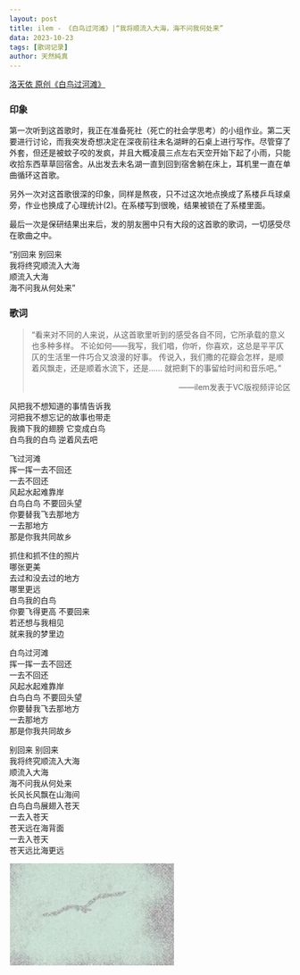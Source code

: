 ```yaml
---
layout: post
title: ilem - 《白鸟过河滩》|“我将顺流入大海，海不问我何处来”
data: 2023-10-23
tags: [歌词记录]
author: 天然純真
---
```


[洛天依 原创《白鸟过河滩》](https://www.bilibili.com/video/BV1wT4y1k7Pw/)

### 印象

第一次听到这首歌时，我正在准备死社（死亡的社会学思考）的小组作业。第二天要进行讨论，而我突发奇想决定在深夜前往未名湖畔的石桌上进行写作。尽管穿了外套，但还是被蚊子咬的发疯，并且大概凌晨三点左右天空开始下起了小雨，只能收拾东西草草回宿舍。从出发去未名湖一直到回到宿舍躺在床上，耳机里一直在单曲循环这首歌。

另外一次对这首歌很深的印象，同样是熬夜，只不过这次地点换成了系楼乒乓球桌旁，作业也换成了心理统计(2)。在系楼写到很晚，结果被锁在了系楼里面。

最后一次是保研结果出来后，发的朋友圈中只有大段的这首歌的歌词，一切感受尽在歌曲之中。

“别回来 别回来  
我将终究顺流入大海  
顺流入大海  
海不问我从何处来”

### 歌词

> “看来对不同的人来说，从这首歌里听到的感受各自不同，它所承载的意义也多种多样。
> 不论如何——我写，我们唱，你听，你喜欢，这总是平平仄仄的生活里一件巧合又浪漫的好事。
> 传说入，我们撒的花瓣会怎样，是顺着风飘走，还是顺着水流下，还是……
> 就把剩下的事留给时间和音乐吧。”
> <p align="right">——ilem发表于VC版视频评论区</p>


风把我不想知道的事情告诉我  
河把我不想忘记的故事也带走  
我摘下我的翅膀 它变成白鸟  
白鸟我的白鸟 逆着风去吧  

飞过河滩  
挥一挥一去不回还  
一去不回还  
风起水起难靠岸  
白鸟白鸟 不要回头望  
你要替我飞去那地方  
一去那地方  
那是你我共同故乡  

抓住和抓不住的照片  
哪张更美  
去过和没去过的地方  
哪里更远  
白鸟我的白鸟  
你要飞得更高 不要回来  
若还想与我相见  
就来我的梦里边  

白鸟过河滩  
挥一挥一去不回还  
一去不回还  
风起水起难靠岸  
白鸟白鸟 不要回头望  
你要替我飞去那地方  
一去那地方  
那是你我共同故乡  

别回来 别回来  
我将终究顺流入大海  
顺流入大海  
海不问我从何处来  
长风长风飘在山海间  
白鸟白鸟展翅入苍天  
一去入苍天  
苍天远在海背面  
一去入苍天  
苍天远比海更远

![](https://raw.githubusercontent.com/tianranchunzhen/tianranchunzhen.github.io/master/tianranchunzhen.github.io/images20231024010504.png)
